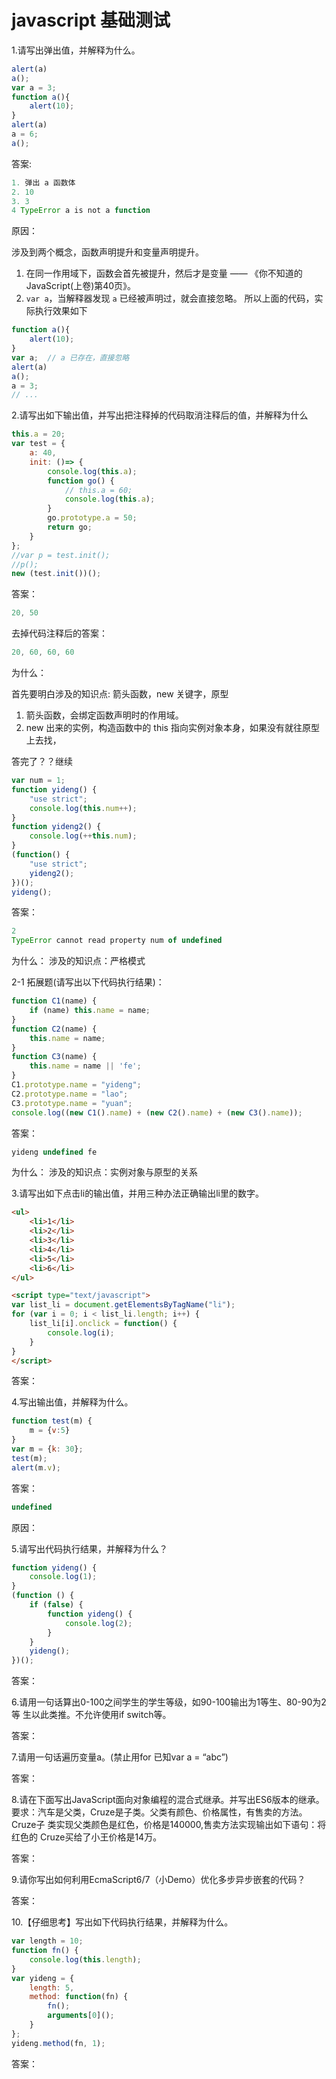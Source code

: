 # javascript 基础测试

1.请写出弹出值，并解释为什么。

``` javascript
alert(a)
a();
var a = 3;
function a(){
	alert(10);
} 
alert(a)
a = 6;
a();
```
答案:
``` javascript
1. 弹出 a 函数体
2. 10
3. 3
4 TypeError a is not a function
```
原因：

涉及到两个概念，函数声明提升和变量声明提升。
1. 在同一作用域下，函数会首先被提升，然后才是变量  —— 《你不知道的JavaScript(上卷)第40页》。
2. `var a`，当解释器发现 `a` 已经被声明过，就会直接忽略。
所以上面的代码，实际执行效果如下
``` javascript
function a(){
	alert(10);
} 
var a;  // a 已存在，直接忽略
alert(a)
a();
a = 3;
// ...
```

2.请写出如下输出值，并写出把注释掉的代码取消注释后的值，并解释为什么

``` javascript
this.a = 20;
var test = {
    a: 40,
    init: ()=> {
        console.log(this.a);
        function go() {
            // this.a = 60;
            console.log(this.a);
        }
        go.prototype.a = 50;
        return go; 
    }
};
//var p = test.init();
//p();
new (test.init())();
```
答案：

``` javascript
20, 50
```
去掉代码注释后的答案：
``` javascript
20, 60, 60, 60
```
为什么：

首先要明白涉及的知识点: 箭头函数，new 关键字，原型
1. 箭头函数，会绑定函数声明时的作用域。
2. new 出来的实例，构造函数中的 this 指向实例对象本身，如果没有就往原型上去找，

答完了？？继续
``` javascript
var num = 1;
function yideng() {
    "use strict";
    console.log(this.num++);
}
function yideng2() {
    console.log(++this.num);
}
(function() {
    "use strict";
    yideng2();
})();
yideng();
```
答案：
``` javascript
2
TypeError cannot read property num of undefined
```
为什么：
涉及的知识点：严格模式

2-1 拓展题(请写出以下代码执行结果)：

``` javascript
function C1(name) {
    if (name) this.name = name;
}
function C2(name) {
    this.name = name;
}
function C3(name) {
    this.name = name || 'fe';
}
C1.prototype.name = "yideng";
C2.prototype.name = "lao";
C3.prototype.name = "yuan";
console.log((new C1().name) + (new C2().name) + (new C3().name));
```
答案：

``` javascript
yideng undefined fe
```
为什么：
涉及的知识点：实例对象与原型的关系


3.请写出如下点击li的输出值，并用三种办法正确输出li里的数字。

``` html
<ul>
    <li>1</li>
    <li>2</li>
    <li>3</li>
    <li>4</li>
    <li>5</li>
    <li>6</li>
</ul>

<script type="text/javascript">
var list_li = document.getElementsByTagName("li");
for (var i = 0; i < list_li.length; i++) {
    list_li[i].onclick = function() {
        console.log(i);
    }
}
</script>
```
答案：

4.写出输出值，并解释为什么。

``` javascript
function test(m) {
    m = {v:5}
}
var m = {k: 30};
test(m);
alert(m.v);
```
答案：
``` javascript
undefined
```

原因：


5.请写出代码执行结果，并解释为什么？

``` javascript
function yideng() {
    console.log(1);
}
(function () {
    if (false) {
        function yideng() {
            console.log(2);
        }
    }
    yideng();
})();
```

答案：

6.请用一句话算出0-100之间学生的学生等级，如90-100输出为1等生、80-90为2等
生以此类推。不允许使用if switch等。

答案：

7.请用一句话遍历变量a。(禁止用for 已知var a = “abc”)

答案：

8.请在下面写出JavaScript面向对象编程的混合式继承。并写出ES6版本的继承。
要求：汽车是父类，Cruze是子类。父类有颜色、价格属性，有售卖的方法。Cruze子
类实现父类颜色是红色，价格是140000,售卖方法实现输出如下语句：将 红色的
Cruze买给了小王价格是14万。

答案：

9.请你写出如何利用EcmaScript6/7（小Demo）优化多步异步嵌套的代码？

答案：

10.【仔细思考】写出如下代码执行结果，并解释为什么。
``` javascript
var length = 10;
function fn() {
    console.log(this.length);
}
var yideng = {
    length: 5,
    method: function(fn) {
        fn();
        arguments[0]();
    }
};
yideng.method(fn, 1);
```

答案：